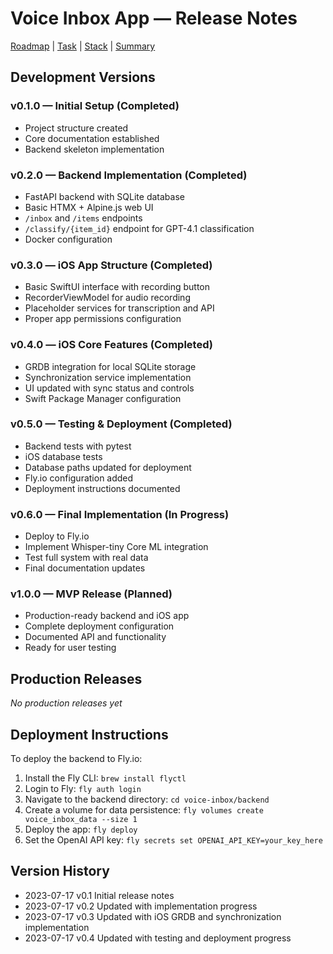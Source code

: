 # Voice Inbox App — Release Notes

[Roadmap](projectRoadmap.md) | [Task](currentTask.md) | [Stack](techStack.md) | [Summary](codebaseSummary.md)

## Development Versions

### v0.1.0 — Initial Setup (Completed)
- Project structure created
- Core documentation established
- Backend skeleton implementation

### v0.2.0 — Backend Implementation (Completed)
- FastAPI backend with SQLite database
- Basic HTMX + Alpine.js web UI
- `/inbox` and `/items` endpoints
- `/classify/{item_id}` endpoint for GPT-4.1 classification
- Docker configuration

### v0.3.0 — iOS App Structure (Completed)
- Basic SwiftUI interface with recording button
- RecorderViewModel for audio recording
- Placeholder services for transcription and API
- Proper app permissions configuration

### v0.4.0 — iOS Core Features (Completed)
- GRDB integration for local SQLite storage
- Synchronization service implementation
- UI updated with sync status and controls
- Swift Package Manager configuration

### v0.5.0 — Testing & Deployment (Completed)
- Backend tests with pytest
- iOS database tests
- Database paths updated for deployment
- Fly.io configuration added
- Deployment instructions documented

### v0.6.0 — Final Implementation (In Progress)
- Deploy to Fly.io
- Implement Whisper-tiny Core ML integration
- Test full system with real data
- Final documentation updates

### v1.0.0 — MVP Release (Planned)
- Production-ready backend and iOS app
- Complete deployment configuration
- Documented API and functionality
- Ready for user testing

## Production Releases

*No production releases yet*

## Deployment Instructions

To deploy the backend to Fly.io:

1. Install the Fly CLI: `brew install flyctl`
2. Login to Fly: `fly auth login`
3. Navigate to the backend directory: `cd voice-inbox/backend`
4. Create a volume for data persistence: `fly volumes create voice_inbox_data --size 1`
5. Deploy the app: `fly deploy`
6. Set the OpenAI API key: `fly secrets set OPENAI_API_KEY=your_key_here`

## Version History
- 2023-07-17  v0.1  Initial release notes
- 2023-07-17  v0.2  Updated with implementation progress
- 2023-07-17  v0.3  Updated with iOS GRDB and synchronization implementation
- 2023-07-17  v0.4  Updated with testing and deployment progress 